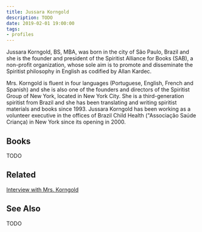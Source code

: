 ```yaml
---
title: Jussara Korngold
description: TODO
date: 2019-02-01 19:00:00
tags: 
- profiles
---
```


Jussara Korngold, BS, MBA, was born in the city of São Paulo, Brazil and she is the founder and president of the Spiritist Alliance for Books (SAB), a non-profit organization, whose sole aim is to promote and disseminate the Spiritist philosophy in English as codified by Allan Kardec.

Mrs. Korngold is fluent in four languages (Portuguese, English, French and Spanish) and she is also one of the founders and directors of the Spiritist Group of New York, located in New York City. She is a third-generation spiritist from Brazil and she has been translating and writing spiritist materials and books since 1993. Jussara Korngold has been working as a volunteer executive in the offices of Brazil Child Health ("Associação Saúde Criança) in New York since its opening in 2000.


## Books
TODO


## Related
[Interview with Mrs. Korngold](https://www.sgny.org/about-sgny/)


## See Also
TODO
